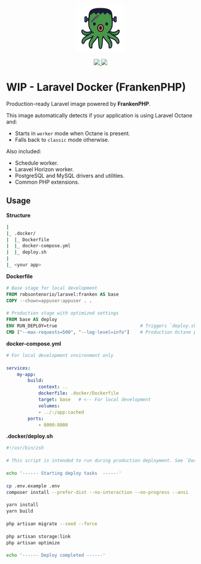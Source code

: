 <p align="center">
  <img src="https://raw.githubusercontent.com/robsontenorio/laravel-docker/refs/heads/fraken/octopus.png" height="128">
</p> 
<p align="center">    
  <a href="https://hub.docker.com/r/robsontenorio/laravel">
    <img src="https://img.shields.io/docker/pulls/robsontenorio/laravel?color=orange&style=for-the-badge" />
    <img src="https://img.shields.io/docker/image-size/robsontenorio/laravel?sort=date&style=for-the-badge" />
  </a>
</p>

# WIP - Laravel Docker (FrankenPHP)

Production-ready Laravel image powered by **FrankenPHP**.

This image automatically detects if your application is using Laravel Octane and:
- Starts in `worker` mode when Octane is present.
- Falls back to `classic` mode otherwise.

Also included:
- Schedule worker.
- Laravel Horizon worker.
- PostgreSQL and MySQL drivers and utilities.
- Common PHP extensions.

## Usage

**Structure**
```bash
|
|_ .docker/
|  |_ Dockerfile
|  |_ docker-compose.yml
|  |_ deploy.sh
|
|_ <your app>
```

**Dockerfile**

```Dockerfile
# Base stage for local development
FROM robsontenorio/laravel:franken AS base
COPY --chown=appuser:appuser . .

# Production stage with optimized settings
FROM base AS deploy
ENV RUN_DEPLOY=true                               # Triggers `deploy.sh` execution
CMD ["--max-requests=500", "--log-level=info"]    # Production Octane parameters
```

**docker-compose.yml** 
```yaml
# For local development vnvironment only

services:
    my-app:
        build:
            context: ..
            dockerfile: .docker/Dockerfile
            target: base   # <-- For local development
            volumes:
            - ../:/app:cached
        ports:
            - 8000:8000
```

**.docker/deploy.sh**
```bash
#!/usr/bin/zsh

# This script is intended to run during production deployment. See `Dockerfile`

echo '------ Starting deploy tasks  ------'

cp .env.example .env
composer install --prefer-dist --no-interaction --no-progress --ansi

yarn install
yarn build

php artisan migrate --seed --force

php artisan storage:link
php artisan optimize

echo '------ Deploy completed ------'
```

